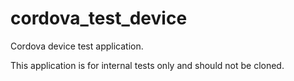 # cordova_test_device
Cordova device test application.

This application is for internal tests only and should not be cloned.

